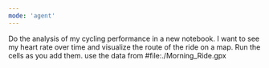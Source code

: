 ```yaml
---
mode: 'agent'
---
```


Do the analysis of my cycling performance in a new notebook. I want to see my heart rate over time and visualize the route of the ride on a map. Run the cells as you add them. use the data from #file:./Morning_Ride.gpx